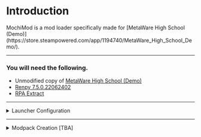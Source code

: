 # Introduction
<p>MochiMod is a mod loader specifically made for [MetaWare High School (Demo)](https://store.steampowered.com/app/1194740/MetaWare_High_School_Demo/).

***

### You will need the following.
* Unmodified copy of [MetaWare High School (Demo)](https://not-fun-games.itch.io/metaware-high-school)
* [Renpy 7.5.0.22062402](https://github.com/renpy/renpy/releases/tag/7.5.0.22062402)
* [RPA Extract](https://iwanplays.itch.io/rpaex)

***

<details>
	<summary>Launcher Configuration</summary>
	## Step 1
	<p>Download MochiMod and extract the ZIP to your desktop.<br><br>
	![Step1](https://github.com/SilverSpringing/mochimod/blob/main/.github/images/folder%20on%20desktop.png)
	## Step 2
	<p>Open MochiMod.exe. Once the launcher is running click on the bottom-most button labeled "Settings", and paste in the directory of your unmodded MetaWare copy. <b>After</b> you do this, press enter and click the button on the above prompt.<br><br>
	![Step2](https://github.com/SilverSpringing/mochimod/blob/main/.github/images/click%20settings.png)
	## Step 3
	<p>Check the root directory of your MetaWare copy (The folder with MetaWareHighSchoolDemo.exe inside). There should now be a folder named mods which you can paste modpacks into.<br><br>
	![Step3](https://github.com/SilverSpringing/mochimod/blob/main/.github/images/modsfolder.png)
</details>

***

<details>
<summary>Modpack Creation [TBA]</summary>
</details>